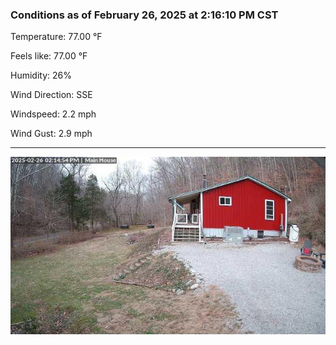 ### Conditions as of February 26, 2025 at 2:16:10 PM CST 

Temperature: 77.00 &deg;F

Feels like: 77.00 &deg;F

Humidity: 26%

Wind Direction: SSE

Windspeed: 2.2 mph

Wind Gust: 2.9 mph

---

<img src="./images/latest.jpeg"/>

